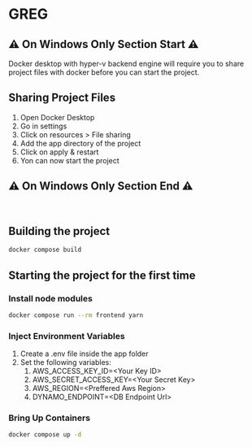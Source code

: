 # GREG

## ⚠️ On Windows Only Section Start ⚠️
Docker desktop with hyper-v backend engine will require you to share project files with docker before you can start the project.

## Sharing Project Files
1. Open Docker Desktop
2. Go in settings
3. Click on resources > File sharing
4. Add the app directory of the project
5. Click on apply & restart
6. Yon can now start the project

## ⚠️ On Windows Only Section End ⚠️
</br>

## Building the project

```bash
docker compose build
```

## Starting the project for the first time

### Install node modules
```bash
docker compose run --rm frontend yarn
```

### Inject Environment Variables
1.  Create a .env file inside the app folder
2.  Set the following variables:
    1.  AWS_ACCESS_KEY_ID=\<Your Key ID\>
    2.  AWS_SECRET_ACCESS_KEY=\<Your Secret Key\>
    3.  AWS_REGION=\<Preffered Aws Region\>
    4.  DYNAMO_ENDPOINT=\<DB Endpoint Url\>

### Bring Up Containers
```bash
docker compose up -d
```




